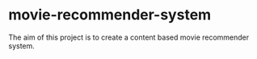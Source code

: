 # movie-recommender-system
The aim of this project is to create a content based movie recommender system. 
